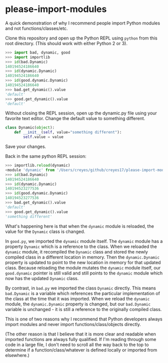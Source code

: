 # please-import-modules

A quick demonstration of why I recommend people import Python modules and not functions/classes/etc.

Clone this repository and open up the Python REPL using `python` from this root directory. (This should work with either Python 2 or 3).

```python
>>> import bad, dynamic, good
>>> import importlib
>>> id(bad.Dynamic)
140194524186640
>>> id(dynamic.Dynamic)
140194524186640
>>> id(good.dynamic.Dynamic)
140194524186640
>>> bad.get_dynamic().value
'default'
>>> good.get_dynamic().value
'default'
```

Without closing the REPL session, open up the dynamic.py file using your favorite text editor. Change the default value to something different.

```python
class Dynamic(object):
    def __init__(self, value="something different"):
        self.value = value
```

Save your changes.

Back in the same python REPL session:

```python
>>> importlib.reload(dynamic)
<module 'dynamic' from '/Users/creyes/github/creyes17/please-import-modules/dynamic.py'>
>>> id(bad.Dynamic)
140194524186640
>>> id(dynamic.Dynamic)
140194523277536
>>> id(good.dynamic.Dynamic)
140194523277536
>>> bad.get_dynamic().value
'default'
>>> good.get_dynamic().value
'something different'
```

What's happening here is that when the `dynamic` module is reloaded, the value for the `Dynamic` class is changed.

In `good.py`, we imported the `dynamic` module itself. The `dynamic` module has a property `Dynamic` which is a reference to the class. When we reloaded the `dynamic` module, it recompiled the `Dynamic` class and stored the newly compiled class in a different location in memory. Then the `dynamic.Dynamic` property is updated to point to the new location in memory for that updated class. Because reloading the module mutates the `dynamic` module itself, our `good.dynamic` pointer is still valid and still points to the `dynamic` module which now has the updated `Dynamic` class.

By contrast, in `bad.py` we imported the class `Dynamic` directly. This means `bad.Dynamic` is a variable which references the particular implementation of the class at the time that it was imported. When we reload the `dynamic` module, the `dynamic.Dynamic` property is changed, but our `bad.Dynamic` variable is unchanged - it is still a reference to the originally compiled class.

This is one of two reasons why I recommend that Python developers always import modules and never import functions/class/objects directly.

(The other reason is that I believe that it is more clear and readable when imported functions are always fully qualified. If I'm reading through some code in a large file, I don't need to scroll all the way back to the top to determine if a function/class/whatever is defined locally or imported from elsewhere.)
